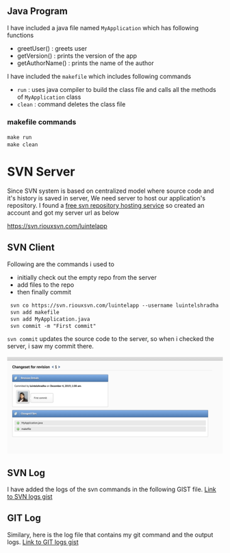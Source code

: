 ## Java Program
I have included a java file named `MyApplication` which has following functions

- greetUser() : greets user
- getVersion() : prints the version of the app
- getAuthorName() : prints the name of the author

I have included the `makefile` which includes following commands 
  - `run` : uses java compiler to build the class file and calls all the methods of `MyApplication` class
  - `clean` : command deletes the class file

### makefile commands
`make run`<br>
`make clean`


# SVN Server
Since SVN system is based on centralized model where source code and it's history is saved in server, We need server to host our application's repository. I found a <a href="https://riouxsvn.com">free svn repository hosting service</a> so created an account and got my server url as below

https://svn.riouxsvn.com/luintelapp

## SVN Client
Following are the commands i used to 
  - initially check out the empty repo from the server
  - add files to the repo
  - then finally commit
  
```
 svn co https://svn.riouxsvn.com/luintelapp --username luintelshradha
 svn add makefile
 svn add MyApplication.java
 svn commit -m "First commit"
```

`svn commit` updates the source code to the server, so when i checked the server, i saw my commit there. 
<br/><br/>
![Screenshot of remote repo](screenshot.png)



## SVN Log
I have added the logs of the svn commands in the following GIST file.
<a href="https://gist.github.com/shradz27/8ed4fc6a2e07a8afa2f6c824429348e6">Link to SVN logs gist</a>

## GIT Log
Similary, here is the log file that contains my git command and the output logs.
<a href="https://gist.github.com/shradz27/13983ccbcc979fdecc7faae9494db76d">Link to GIT logs gist</a>
